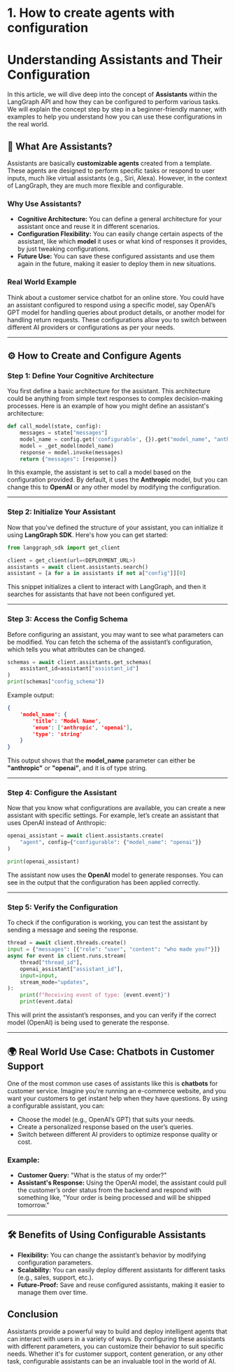 # 1. How to create agents with configuration

# Understanding Assistants and Their Configuration

In this article, we will dive deep into the concept of **Assistants** within the LangGraph API and how they can be configured to perform various tasks. We will explain the concept step by step in a beginner-friendly manner, with examples to help you understand how you can use these configurations in the real world.

## 🎯 What Are Assistants?

Assistants are basically **customizable agents** created from a template. These agents are designed to perform specific tasks or respond to user inputs, much like virtual assistants (e.g., Siri, Alexa). However, in the context of LangGraph, they are much more flexible and configurable.

### Why Use Assistants?
- **Cognitive Architecture:** You can define a general architecture for your assistant once and reuse it in different scenarios.
- **Configuration Flexibility:** You can easily change certain aspects of the assistant, like which **model** it uses or what kind of responses it provides, by just tweaking configurations.
- **Future Use:** You can save these configured assistants and use them again in the future, making it easier to deploy them in new situations.

### Real World Example
Think about a customer service chatbot for an online store. You could have an assistant configured to respond using a specific model, say OpenAI’s GPT model for handling queries about product details, or another model for handling return requests. These configurations allow you to switch between different AI providers or configurations as per your needs.

---

## ⚙️ How to Create and Configure Agents

### Step 1: Define Your Cognitive Architecture

You first define a basic architecture for the assistant. This architecture could be anything from simple text responses to complex decision-making processes. Here is an example of how you might define an assistant's architecture:

```python
def call_model(state, config):
    messages = state["messages"]
    model_name = config.get('configurable', {}).get("model_name", "anthropic")
    model = _get_model(model_name)
    response = model.invoke(messages)
    return {"messages": [response]}
```

In this example, the assistant is set to call a model based on the configuration provided. By default, it uses the **Anthropic** model, but you can change this to **OpenAI** or any other model by modifying the configuration.

---

### Step 2: Initialize Your Assistant

Now that you've defined the structure of your assistant, you can initialize it using **LangGraph SDK**. Here's how you can get started:

```python
from langgraph_sdk import get_client

client = get_client(url=<DEPLOYMENT_URL>)
assistants = await client.assistants.search()
assistant = [a for a in assistants if not a["config"]][0]
```

This snippet initializes a client to interact with LangGraph, and then it searches for assistants that have not been configured yet.

---

### Step 3: Access the Config Schema

Before configuring an assistant, you may want to see what parameters can be modified. You can fetch the schema of the assistant’s configuration, which tells you what attributes can be changed.

```python
schemas = await client.assistants.get_schemas(
    assistant_id=assistant["assistant_id"]
)
print(schemas["config_schema"])
```

Example output:
```json
{
    'model_name': {
        'title': 'Model Name',
        'enum': ['anthropic', 'openai'],
        'type': 'string'
    }
}
```

This output shows that the **model_name** parameter can either be **"anthropic"** or **"openai"**, and it is of type string.

---

### Step 4: Configure the Assistant

Now that you know what configurations are available, you can create a new assistant with specific settings. For example, let’s create an assistant that uses OpenAI instead of Anthropic:

```python
openai_assistant = await client.assistants.create(
    "agent", config={"configurable": {"model_name": "openai"}}
)

print(openai_assistant)
```

The assistant now uses the **OpenAI** model to generate responses. You can see in the output that the configuration has been applied correctly.

---

### Step 5: Verify the Configuration

To check if the configuration is working, you can test the assistant by sending a message and seeing the response.

```python
thread = await client.threads.create()
input = {"messages": [{"role": "user", "content": "who made you?"}]}
async for event in client.runs.stream(
    thread["thread_id"],
    openai_assistant["assistant_id"],
    input=input,
    stream_mode="updates",
):
    print(f"Receiving event of type: {event.event}")
    print(event.data)
```

This will print the assistant’s responses, and you can verify if the correct model (OpenAI) is being used to generate the response.

---

## 🌍 Real World Use Case: Chatbots in Customer Support

One of the most common use cases of assistants like this is **chatbots** for customer service. Imagine you're running an e-commerce website, and you want your customers to get instant help when they have questions. By using a configurable assistant, you can:

- Choose the model (e.g., OpenAI’s GPT) that suits your needs.
- Create a personalized response based on the user’s queries.
- Switch between different AI providers to optimize response quality or cost.

### Example:
- **Customer Query:** "What is the status of my order?"
- **Assistant's Response:** Using the OpenAI model, the assistant could pull the customer’s order status from the backend and respond with something like, "Your order is being processed and will be shipped tomorrow."

---

## 🛠️ Benefits of Using Configurable Assistants

- **Flexibility:** You can change the assistant’s behavior by modifying configuration parameters.
- **Scalability:** You can easily deploy different assistants for different tasks (e.g., sales, support, etc.).
- **Future-Proof:** Save and reuse configured assistants, making it easier to manage them over time.

## Conclusion

Assistants provide a powerful way to build and deploy intelligent agents that can interact with users in a variety of ways. By configuring these assistants with different parameters, you can customize their behavior to suit specific needs. Whether it's for customer support, content generation, or any other task, configurable assistants can be an invaluable tool in the world of AI.